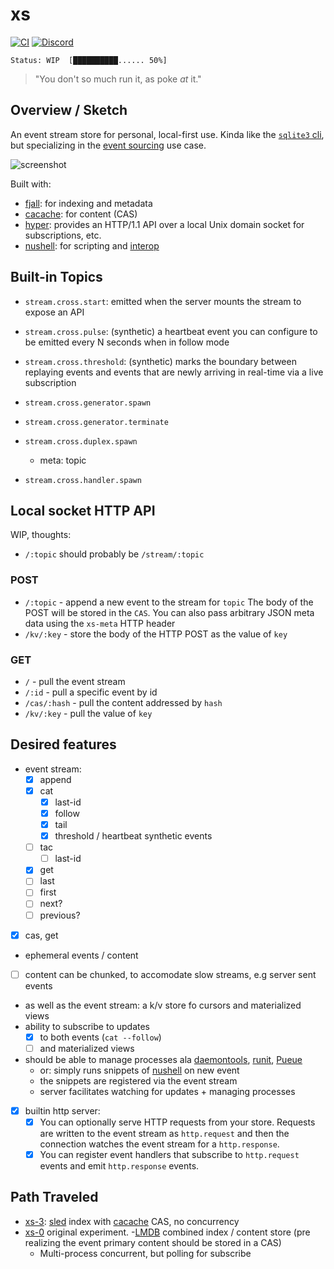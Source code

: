 # xs

[![CI](https://github.com/cablehead/xs/actions/workflows/ci.yml/badge.svg)](https://github.com/cablehead/xs/actions/workflows/ci.yml)
[![Discord](https://img.shields.io/discord/1182364431435436042?logo=discord)](https://discord.com/invite/YNbScHBHrh)

```
Status: WIP  [██████████...... 50%]
```

> "You don't so much run it, as poke _at_ it."

## Overview / Sketch

An event stream store for personal, local-first use. Kinda like the
[`sqlite3` cli](https://sqlite.org/cli.html), but specializing in the
[event sourcing](https://martinfowler.com/eaaDev/EventSourcing.html) use case.

![screenshot](./docs/screenshot.png)

Built with:

- [fjall](https://github.com/fjall-rs/fjall): for indexing and metadata
- [cacache](https://github.com/zkat/cacache-rs): for content (CAS)
- [hyper](https://hyper.rs/guides/1/server/echo/): provides an HTTP/1.1 API over
  a local Unix domain socket for subscriptions, etc.
- [nushell](https://www.nushell.sh): for scripting and
  [interop](https://utopia.rosano.ca/interoperable-visions/)

## Built-in Topics

- `stream.cross.start`: emitted when the server mounts the stream to expose an
  API

- `stream.cross.pulse`: (synthetic) a heartbeat event you can configure to be emitted every
  N seconds when in follow mode

- `stream.cross.threshold`: (synthetic) marks the boundary between
  replaying events and events that are newly arriving in real-time via a live
  subscription

- `stream.cross.generator.spawn`
- `stream.cross.generator.terminate`
- `stream.cross.duplex.spawn`
  - meta: topic
- `stream.cross.handler.spawn`

## Local socket HTTP API

WIP, thoughts:

- `/:topic` should probably be `/stream/:topic`

### POST

- `/:topic` - append a new event to the stream for `topic` The body of the POST
  will be stored in the `CAS`. You can also pass arbitrary JSON meta data using
  the `xs-meta` HTTP header
- `/kv/:key` - store the body of the HTTP POST as the value of `key`

### GET

- `/` - pull the event stream
- `/:id` - pull a specific event by id
- `/cas/:hash` - pull the content addressed by `hash`
- `/kv/:key` - pull the value of `key`

## Desired features

- event stream:
  - [x] append
  - [x] cat
    - [x] last-id
    - [x] follow
    - [x] tail
    - [x] threshold / heartbeat synthetic events
  - [ ] tac
    - [ ] last-id
  - [x] get
  - [ ] last
  - [ ] first
  - [ ] next?
  - [ ] previous?
- [x] cas, get
- ephemeral events / content
- [ ] content can be chunked, to accomodate slow streams, e.g server sent events
- as well as the event stream: a k/v store fo cursors and materialized views
- ability to subscribe to updates
  - [x] to both events (`cat --follow`)
  - [ ] and materialized views
- should be able to manage processes ala
  [daemontools](http://cr.yp.to/daemontools.html),
  [runit](https://smarden.org/runit/), [Pueue](https://github.com/Nukesor/pueue)
  - or: simply runs snippets of
    [nushell](https://github.com/nushell/nushell.git) on new event
  - the snippets are registered via the event stream
  - server facilitates watching for updates + managing processes
- [x] builtin http server:
  - [x] You can optionally serve HTTP requests from your store. Requests are
        written to the event stream as `http.request` and then the connection
        watches the event stream for a `http.response`.
  - [x] You can register event handlers that subscribe to `http.request` events
        and emit `http.response` events.

## Path Traveled

- [xs-3](https://github.com/cablehead/xs-3):
  [sled](https://github.com/spacejam/sled) index with
  [cacache](https://github.com/zkat/cacache-rs) CAS, no concurrency
- [xs-0](https://github.com/cablehead/xs-0) original experiment.
  -[LMDB](http://www.lmdb.tech/doc/) combined index / content store (pre
  realizing the event primary content should be stored in a CAS)
  - Multi-process concurrent, but polling for subscribe
